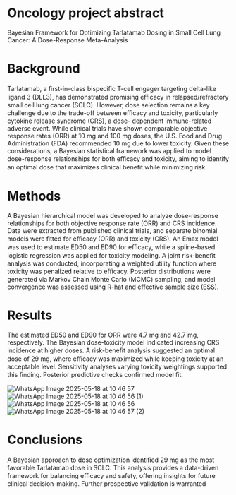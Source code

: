 # Oncology project abstract
Bayesian Framework for Optimizing Tarlatamab Dosing in Small Cell Lung Cancer: A Dose-Response Meta-Analysis  
# Background
Tarlatamab, a ﬁrst-in-class bispeciﬁc T-cell engager targeting delta-like ligand 3 (DLL3), has demonstrated promising eﬃcacy in relapsed/refractory small cell lung cancer (SCLC). However, dose selection remains a key challenge due to the trade-off between eﬃcacy and toxicity, particularly cytokine release syndrome (CRS), a dose- dependent immune-related adverse event. While clinical trials have shown comparable objective response rates (ORR) at 10 mg and 100 mg doses, the U.S. Food and Drug Administration (FDA) recommended 10 mg due to lower toxicity. Given these considerations, a Bayesian statistical framework was applied to model dose-response relationships for both eﬃcacy and toxicity, aiming to identify an optimal dose that maximizes clinical beneﬁt while minimizing risk.

# Methods
A Bayesian hierarchical model was developed to analyze dose-response relationships for both objective response rate (ORR) and CRS incidence. Data were extracted from published clinical trials, and separate binomial models were ﬁtted for eﬃcacy (ORR) and toxicity (CRS). An Emax model was used to estimate ED50 and ED90 for eﬃcacy, while a spline-based logistic regression was applied for toxicity modeling. A joint risk-beneﬁt analysis was conducted, incorporating a weighted utility function where toxicity was penalized relative to eﬃcacy. Posterior distributions were generated via Markov Chain Monte Carlo (MCMC) sampling, and model convergence was assessed using R-hat and effective sample size (ESS).

# Results
The estimated ED50 and ED90 for ORR were 4.7 mg and 42.7 mg, respectively. The Bayesian dose-toxicity model indicated increasing CRS incidence at higher doses. A risk-beneﬁt analysis suggested an optimal dose of 29 mg, where eﬃcacy was maximized while keeping toxicity at an acceptable level. Sensitivity analyses varying toxicity weightings supported this ﬁnding. Posterior predictive checks conﬁrmed model ﬁt.

![WhatsApp Image 2025-05-18 at 10 46 57](https://github.com/user-attachments/assets/a3c87d96-9af9-4dc5-9574-3379f743fbd5)
![WhatsApp Image 2025-05-18 at 10 46 56 (1)](https://github.com/user-attachments/assets/89cf01dd-d6b0-475f-8f86-4d7c6bb570dd)
![WhatsApp Image 2025-05-18 at 10 46 56](https://github.com/user-attachments/assets/4f07bead-6869-452d-a068-c733d1400b07)
![WhatsApp Image 2025-05-18 at 10 46 57 (2)](https://github.com/user-attachments/assets/8566c834-fd3f-4ad7-80b6-ee6167580119)

# Conclusions
A Bayesian approach to dose optimization identiﬁed 29 mg as the most favorable Tarlatamab dose in SCLC. This analysis provides a data-driven framework for balancing eﬃcacy and safety, offering insights for future clinical decision-making. Further prospective validation is warranted
